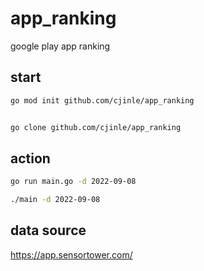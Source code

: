 # app_ranking
google play app ranking



## start
```sh
go mod init github.com/cjinle/app_ranking


go clone github.com/cjinle/app_ranking
```

## action

```sh
go run main.go -d 2022-09-08

./main -d 2022-09-08
```


## data source 

https://app.sensortower.com/